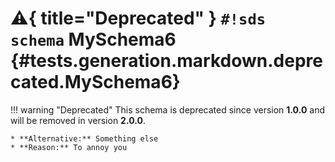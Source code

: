 # :warning:{ title="Deprecated" } `#!sds schema` MySchema6 {#tests.generation.markdown.deprecated.MySchema6}

!!! warning "Deprecated"
    This schema is deprecated since version **1.0.0** and will be removed in version **2.0.0**.

    * **Alternative:** Something else
    * **Reason:** To annoy you
